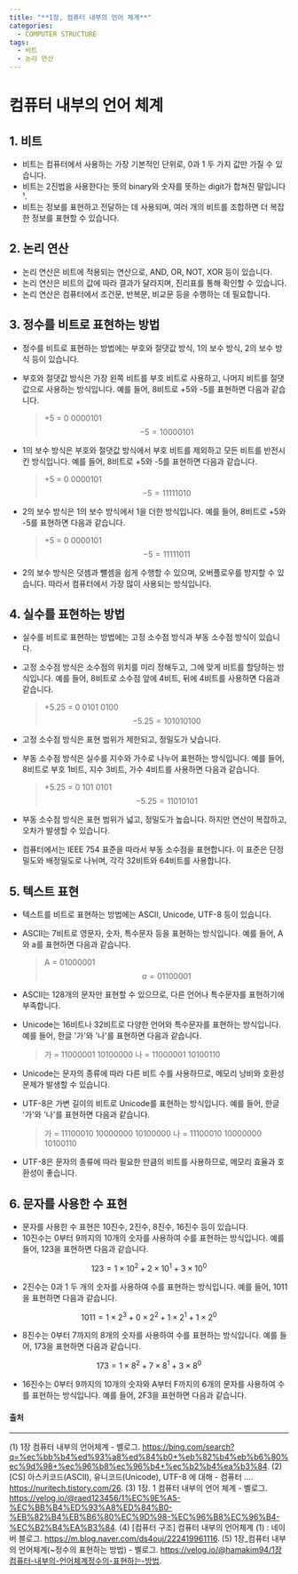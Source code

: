 ```yaml
---
title: "**1장, 컴퓨터 내부의 언어 체계**"
categories:
  - COMPUTER STRUCTURE
tags:
  - 비트
  - 논리 연산
---
```

# 컴퓨터 내부의 언어 체계

## 1. 비트
- 비트는 컴퓨터에서 사용하는 가장 기본적인 단위로, 0과 1 두 가지 값만 가질 수 있습니다.
- 비트는 2진법을 사용한다는 뜻의 binary와 숫자를 뜻하는 digit가 합쳐진 말입니다¹.
- 비트는 정보를 표현하고 전달하는 데 사용되며, 여러 개의 비트를 조합하면 더 복잡한 정보를 표현할 수 있습니다.

## 2. 논리 연산
- 논리 연산은 비트에 적용되는 연산으로, AND, OR, NOT, XOR 등이 있습니다.
- 논리 연산은 비트의 값에 따라 결과가 달라지며, 진리표를 통해 확인할 수 있습니다.
- 논리 연산은 컴퓨터에서 조건문, 반복문, 비교문 등을 수행하는 데 필요합니다.

## 3. 정수를 비트로 표현하는 방법
- 정수를 비트로 표현하는 방법에는 부호와 절댓값 방식, 1의 보수 방식, 2의 보수 방식 등이 있습니다.
- 부호와 절댓값 방식은 가장 왼쪽 비트를 부호 비트로 사용하고, 나머지 비트를 절댓값으로 사용하는 방식입니다. 예를 들어, 8비트로 +5와 -5를 표현하면 다음과 같습니다.

    >+5 = 0 0000101$$  
    -5 = 1 0000101$$

- 1의 보수 방식은 부호와 절댓값 방식에서 부호 비트를 제외하고 모든 비트를 반전시킨 방식입니다. 예를 들어, 8비트로 +5와 -5를 표현하면 다음과 같습니다.

    >+5 = 0 0000101$$  
    -5 = 1 1111010$$

- 2의 보수 방식은 1의 보수 방식에서 1을 더한 방식입니다. 예를 들어, 8비트로 +5와 -5를 표현하면 다음과 같습니다.

    >+5 = 0 0000101$$  
    -5 = 1 1111011$$

- 2의 보수 방식은 덧셈과 뺄셈을 쉽게 수행할 수 있으며, 오버플로우를 방지할 수 있습니다. 따라서 컴퓨터에서 가장 많이 사용되는 방식입니다.

## 4. 실수를 표현하는 방법
- 실수를 비트로 표현하는 방법에는 고정 소수점 방식과 부동 소수점 방식이 있습니다.
- 고정 소수점 방식은 소수점의 위치를 미리 정해두고, 그에 맞게 비트를 할당하는 방식입니다. 예를 들어, 8비트로 소수점 앞에 4비트, 뒤에 4비트를 사용하면 다음과 같습니다.

    >+5.25 = 0 0101 0100$$
    -5.25 = 1 0101 0100$$

- 고정 소수점 방식은 표현 범위가 제한되고, 정밀도가 낮습니다.
- 부동 소수점 방식은 실수를 지수와 가수로 나누어 표현하는 방식입니다. 예를 들어, 8비트로 부호 1비트, 지수 3비트, 가수 4비트를 사용하면 다음과 같습니다.

    >+5.25 = 0 101 0101$$
    -5.25 = 1 101 0101$$

- 부동 소수점 방식은 표현 범위가 넓고, 정밀도가 높습니다. 하지만 연산이 복잡하고, 오차가 발생할 수 있습니다.
- 컴퓨터에서는 IEEE 754 표준을 따라서 부동 소수점을 표현합니다. 이 표준은 단정밀도와 배정밀도로 나뉘며, 각각 32비트와 64비트를 사용합니다.

## 5. 텍스트 표현
- 텍스트를 비트로 표현하는 방법에는 ASCII, Unicode, UTF-8 등이 있습니다.
- ASCII는 7비트로 영문자, 숫자, 특수문자 등을 표현하는 방식입니다. 예를 들어, A와 a를 표현하면 다음과 같습니다.

    >A = 01000001$$
    a = 01100001$$

- ASCII는 128개의 문자만 표현할 수 있으므로, 다른 언어나 특수문자를 표현하기에 부족합니다.
- Unicode는 16비트나 32비트로 다양한 언어와 특수문자를 표현하는 방식입니다. 예를 들어, 한글 '가'와 '나'를 표현하면 다음과 같습니다.
    > 가 = 11000001 10100000
    > 나 = 11000001 10100110

- Unicode는 문자의 종류에 따라 다른 비트 수를 사용하므로, 메모리 낭비와 호환성 문제가 발생할 수 있습니다.
- UTF-8은 가변 길이의 비트로 Unicode를 표현하는 방식입니다. 예를 들어, 한글 '가'와 '나'를 표현하면 다음과 같습니다.
    > 가 = 11100010 10000000 10100000
    > 나 = 11100010 10000000 10100110

- UTF-8은 문자의 종류에 따라 필요한 만큼의 비트를 사용하므로, 메모리 효율과 호환성이 좋습니다.

## 6. 문자를 사용한 수 표현
- 문자를 사용한 수 표현은 10진수, 2진수, 8진수, 16진수 등이 있습니다.
- 10진수는 0부터 9까지의 10개의 숫자를 사용하여 수를 표현하는 방식입니다. 예를 들어, 123을 표현하면 다음과 같습니다.

$$123 = 1 \times 10^2 + 2 \times 10^1 + 3 \times 10^0$$

- 2진수는 0과 1 두 개의 숫자를 사용하여 수를 표현하는 방식입니다. 예를 들어, 1011을 표현하면 다음과 같습니다.

$$1011 = 1 \times 2^3 + 0 \times 2^2 + 1 \times 2^1 + 1 \times 2^0$$

- 8진수는 0부터 7까지의 8개의 숫자를 사용하여 수를 표현하는 방식입니다. 예를 들어, 173을 표현하면 다음과 같습니다.

$$173 = 1 \times 8^2 + 7 \times 8^1 + 3 \times 8^0$$

- 16진수는 0부터 9까지의 10개의 숫자와 A부터 F까지의 6개의 문자를 사용하여 수를 표현하는 방식입니다. 예를 들어, 2F3을 표현하면 다음과 같습니다.


#### 출처
-----
(1) 1장 컴퓨터 내부의 언어체계 - 벨로그. https://bing.com/search?q=%ec%bb%b4%ed%93%a8%ed%84%b0+%eb%82%b4%eb%b6%80%ec%9d%98+%ec%96%b8%ec%96%b4+%ec%b2%b4%ea%b3%84.
(2) [CS] 아스키코드(ASCII), 유니코드(Unicode), UTF-8 에 대해 - 컴퓨터 .... https://nuritech.tistory.com/26.
(3) 1장. 1 컴퓨터 내부의 언어 체계 - 벨로그. https://velog.io/@raed123456/1%EC%9E%A5-%EC%BB%B4%ED%93%A8%ED%84%B0-%EB%82%B4%EB%B6%80%EC%9D%98-%EC%96%B8%EC%96%B4-%EC%B2%B4%EA%B3%84.
(4) [컴퓨터 구조] 컴퓨터 내부의 언어체계 (1) : 네이버 블로그. https://m.blog.naver.com/ds4ouj/222419961116.
(5) 1장_컴퓨터 내부의 언어체계(~정수의 표현하는 방법) - 벨로그. https://velog.io/@hamakim94/1장컴퓨터-내부의-언어체계정수의-표현하는-방법.